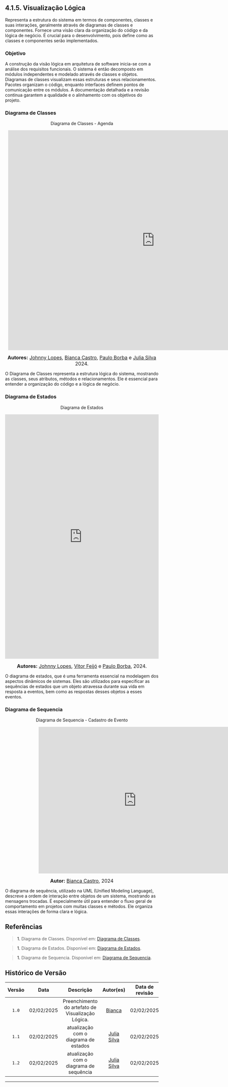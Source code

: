 ## 4.1.5. Visualização Lógica


Representa a estrutura do sistema em termos de componentes, classes e suas interações, geralmente através de diagramas de classes e componentes. Fornece uma visão clara da organização do código e da lógica de negócio. É crucial para o desenvolvimento, pois define como as classes e componentes serão implementados.

### Objetivo
A construção da visão lógica em arquitetura de software inicia-se com a análise dos requisitos funcionais. O sistema é então decomposto em módulos independentes e modelado através de classes e objetos. Diagramas de classes visualizam essas estruturas e seus relacionamentos. Pacotes organizam o código, enquanto interfaces definem pontos de comunicação entre os módulos. A documentação detalhada e a revisão contínua garantem a qualidade e o alinhamento com os objetivos do projeto.

### Diagrama de Classes 

<p align="center" >  Diagrama de Classes - Agenda</font> <gitbr></p>

<center>

<div style="width: 960px; height: 720px; margin: 10px; position: relative;"><iframe allowfullscreen frameborder="0" style="width:960px; height:720px" src="https://lucid.app/documents/embedded/5d7ba6bc-1e93-465d-880e-249fc4ee21b7" id="it4qDd1f4DKh"></iframe></div>

</center>

<font size="3"><p style="text-align: center"><b>Autores:</b> [Johnny Lopes](https://github.com/JohnnyLopess), [Bianca Castro](https://github.com/BiancaPatrocinio7), [Paulo Borba](https://github.com/paulohborba) e [Julia Silva](https://github.com/Juhvitoria4) 2024.</p></font>

 O Diagrama de Classes representa a estrutura lógica do sistema, mostrando as classes, seus atributos, métodos e relacionamentos. Ele é essencial para entender a organização do código e a lógica de negócio.


### Diagrama de Estados

<p align="center" >  Diagrama de Estados </font> <gitbr></p>

<center>

<iframe frameborder="0" style="width:100%;height:800px;" src="https://viewer.diagrams.net/?tags=%7B%7D&lightbox=1&highlight=0000ff&layers=1&nav=1&title=diagrama_estados.drawio#Uhttps%3A%2F%2Fdrive.google.com%2Fuc%3Fid%3D1fa0urfy05bsMGvvUzM8FoYJRFKt2y9K8%26export%3Ddownload"></iframe>


</center>

<font size="3"><p style="text-align: center"><b>Autores:</b> [Johnny Lopes](https://github.com/JohnnyLopess), [Vitor Feijó](https://github.com/vitorfleonardo) e [Paulo Borba](https://github.com/paulohborba), 2024.</p></font>


O diagrama de estados, que é uma ferramenta essencial na modelagem dos aspectos dinâmicos de sistemas. Eles são utilizados para especificar as sequências de estados que um objeto atravessa durante sua vida em resposta a eventos, bem como as respostas desses objetos a esses eventos.



### Diagrama de Sequencia
<p align="center" >  Diagrama de Sequencia - Cadastro de Evento </font> <gitbr></p>
<center>
<div style="width: 840px; height: 480px; margin: 10px; position: relative;"><iframe allowfullscreen frameborder="0" style="width:640px; height:480px" src="https://lucid.app/documents/embedded/50c78de8-8177-4b28-a2b6-3a1a35577e3f" id="FHEu3T-Uhm-X"></iframe></div>
</center>

<font size="3"><p style="text-align: center"><b>Autor:</b> [Bianca Castro](https://github.com/BiancaPatrocinio7), 2024</p></font>

O diagrama de sequência, utilizado na UML (Unified Modeling Language), descreve a ordem de interação entre objetos de um sistema, mostrando as mensagens trocadas. É especialmente útil para entender o fluxo geral de comportamento em projetos com muitas classes e métodos. Ele organiza essas interações de forma clara e lógica.

 ## Referências

> <a>1.</a> Diagrama de Classes. Disponível em: [Diagrama de Classes](https://unbarqdsw2024-2.github.io/2024.2_G6_Agenda_Entrega_02/#/./foco1/d_classes). <br>

> <a>1.</a> Diagrama de Estados. Disponível em: [Diagrama de Estados](https://github.com/UnBArqDsw2024-2/2024.2_G6_Agenda_Entrega_02/blob/main/docs/foco2/d_estados.md). <br>

> <a>1.</a> Diagrama de Sequencia. Disponível em: [Diagrama de Sequencia](https://github.com/UnBArqDsw2024-2/2024.2_G6_Agenda_Entrega_02/blob/main/docs/foco2/d_sequencia.md). <br>

## Histórico de Versão

| Versão | Data | Descrição | Autor(es) | Data de revisão | Revisor(es) |
| :-: | :-: | :-: | :-: | :-: | :-: |
| `1.0` | 02/02/2025  | Preenchimento do artefato de Visualização Lógica. | [Bianca](https://github.com/BiancaPatrocinio7)  | 02/02/2025  | [Julia Silva](https://github.com/Juhvitoria4)   |
| `1.1` | 02/02/2025 | atualização com o diagrama de estados | [Julia Silva](https://github.com/Juhvitoria4) | 02/02/2025   | [Bianca](https://github.com/BiancaPatrocinio7) |
| `1.2` | 02/02/2025 | atualização com o diagrama de sequência | [Julia Silva](https://github.com/Juhvitoria4) | 02/02/2025  | [Bianca](https://github.com/BiancaPatrocinio7) |
---
